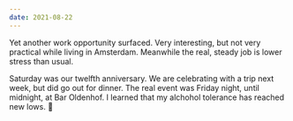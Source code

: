 ```yaml
---
date: 2021-08-22
---
```


Yet another work opportunity surfaced. Very interesting, but not very practical while living in Amsterdam. Meanwhile the real, steady job is lower stress than usual.

Saturday was our twelfth anniversary. We are celebrating with a trip next week, but did go out for dinner. The real event was Friday night, until midnight, at Bar Oldenhof. I learned that my alchohol tolerance has reached new lows. 🤮
